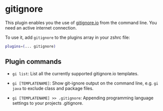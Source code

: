 # gitignore

This plugin enables you the use of [gitignore.io](https://www.toptal.com/developers/gitignore) from the command line. You need an active internet connection.

To use it, add `gitignore` to the plugins array in your zshrc file:

```zsh
plugins=(... gitignore)
```

## Plugin commands

* `gi list`: List all the currently supported gitignore.io templates.

* `gi [TEMPLATENAME]`: Show git-ignore output on the command line, e.g. `gi java` to exclude class and package files.

* `gi [TEMPLATENAME] >> .gitignore`: Appending programming language settings to your projects .gitignore.

